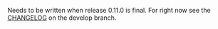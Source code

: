 Needs to be written when release 0.11.0 is final. For right now see the [CHANGELOG](https://raw.githubusercontent.com/MDAnalysis/mdanalysis/develop/package/CHANGELOG) on the develop branch.
